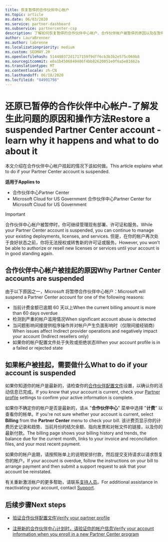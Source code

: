 ```yaml
---
title: 恢复暂停的合作伙伴中心帐户
ms.topic: article
ms.date: 06/03/2020
ms.service: partner-dashboard
ms.subservice: partnercenter-csp
description: 了解如何恢复暂停的合作伙伴中心帐户、合作伙伴帐户被暂停的原因以及在暂停时如何使用帐户。
author: LauraBrenner
ms.author: labrenne
ms.localizationpriority: medium
ms.custom: SEOMAY.20
ms.openlocfilehash: 514480372d1717159f9dff6cb3b3b2e575c069b8
ms.sourcegitcommit: e0a1b4506840486f4bb82620051e0f6a5e81662a
ms.translationtype: MT
ms.contentlocale: zh-CN
ms.lasthandoff: 06/18/2020
ms.locfileid: "84991798"
---
```

# <a name="restore-a-suspended-partner-center-account---learn-why-it-happens-and-what-to-do-about-it"></a><span data-ttu-id="48ef1-103">还原已暂停的合作伙伴中心帐户-了解发生此问题的原因和操作方法</span><span class="sxs-lookup"><span data-stu-id="48ef1-103">Restore a suspended Partner Center account - learn why it happens and what to do about it</span></span>

<span data-ttu-id="48ef1-104">本文介绍在合作伙伴中心帐户挂起的情况下该如何做。</span><span class="sxs-lookup"><span data-stu-id="48ef1-104">This article explains what to do if your Partner Center account is suspended.</span></span>

<span data-ttu-id="48ef1-105">**适用于**</span><span class="sxs-lookup"><span data-stu-id="48ef1-105">**Applies to**</span></span>

-  <span data-ttu-id="48ef1-106">合作伙伴中心</span><span class="sxs-lookup"><span data-stu-id="48ef1-106">Partner Center</span></span>
-  <span data-ttu-id="48ef1-107">Microsoft Cloud for US Government 合作伙伴中心</span><span class="sxs-lookup"><span data-stu-id="48ef1-107">Partner Center for Microsoft Cloud for US Government</span></span>


> [!IMPORTANT]  
> <span data-ttu-id="48ef1-108">合作伙伴中心帐户被暂停时，你可继续管理现有部署、许可证和服务。</span><span class="sxs-lookup"><span data-stu-id="48ef1-108">While your Partner Center account is suspended, you can continue to manage your existing deployments, licenses, and services.</span></span> <span data-ttu-id="48ef1-109">但是，在你的帐户再次处于良好状态之前，你将无法授权或转售新的许可证或服务。</span><span class="sxs-lookup"><span data-stu-id="48ef1-109">However, you won't be able to authorize or resell new licenses or services until your account is in good standing again.</span></span>

## <a name="why-partner-center-accounts-are-suspended"></a><span data-ttu-id="48ef1-110">合作伙伴中心帐户被挂起的原因</span><span class="sxs-lookup"><span data-stu-id="48ef1-110">Why Partner Center accounts are suspended</span></span>

<span data-ttu-id="48ef1-111">由于以下原因之一，Microsoft 将暂停合作伙伴中心帐户：</span><span class="sxs-lookup"><span data-stu-id="48ef1-111">Microsoft will suspend a Partner Center account for one of the following reasons:</span></span>

- <span data-ttu-id="48ef1-112">当前计费金额已逾期 60 天以上</span><span class="sxs-lookup"><span data-stu-id="48ef1-112">When the current billing amount is more than 60 days overdue</span></span> 
- <span data-ttu-id="48ef1-113">检测到严重的帐户滥用情况</span><span class="sxs-lookup"><span data-stu-id="48ef1-113">When significant account abuse is detected</span></span>
- <span data-ttu-id="48ef1-114">当问题影响间接提供程序操作并对帐户产生负面影响时（仅限间接经销商）</span><span class="sxs-lookup"><span data-stu-id="48ef1-114">When issues affect Indirect provider operations and negatively impact your account (Indirect resellers only)</span></span>
- <span data-ttu-id="48ef1-115">如果你的帐户配置文件处于失败或拒绝状态</span><span class="sxs-lookup"><span data-stu-id="48ef1-115">When your account profile is in a failed or rejected state</span></span>

## <a name="what-to-do-if-your-account-is-suspended"></a><span data-ttu-id="48ef1-116">如果帐户被挂起，需要做什么</span><span class="sxs-lookup"><span data-stu-id="48ef1-116">What to do if your account is suspended</span></span>

<span data-ttu-id="48ef1-117">如果你知道你的帐户是最新的，请检查你的[合作伙伴配置文件](https://partner.microsoft.com/pcv/accountsettings/partnerprofile)设置，以确认你的活动信息已完成。</span><span class="sxs-lookup"><span data-stu-id="48ef1-117">If you know that your account is current, check your [Partner profile](https://partner.microsoft.com/pcv/accountsettings/partnerprofile) settings to confirm your active information is complete.</span></span> 

<span data-ttu-id="48ef1-118">如果你不确定你的帐户是否是最新的，请从 "**合作伙伴中心**" 菜单中选择 "**计费**" 以查看你的帐单。</span><span class="sxs-lookup"><span data-stu-id="48ef1-118">If you're not sure whether your account is current, select **Billing** from the **Partner Center** menu to check your bill.</span></span> <span data-ttu-id="48ef1-119">该计费页显示你的计费历史记录和趋势、当前月份的结欠余额、指向发票和对帐文件的链接，以及你的最新付款。</span><span class="sxs-lookup"><span data-stu-id="48ef1-119">The billing page shows your billing history and trends, the balance due for the current month, links to your invoice and reconciliation files, and your most recent payment.</span></span>

<span data-ttu-id="48ef1-120">如果你的帐户逾期，请按照账单上的说明安排付款，然后提交支持请求以请求恢复你的帐户。</span><span class="sxs-lookup"><span data-stu-id="48ef1-120">If your account is overdue, follow the instructions on your bill to arrange payment and then submit a support request to ask that your account be reinstated.</span></span> 

<span data-ttu-id="48ef1-121">有关重新激活帐户的更多帮助，请联系[支持人员](https://partner.microsoft.com/dashboard/support/csp/servicerequests/create)。</span><span class="sxs-lookup"><span data-stu-id="48ef1-121">For additional assistance in reactivating your account, contact [Support](https://partner.microsoft.com/dashboard/support/csp/servicerequests/create).</span></span>

## <a name="next-steps"></a><span data-ttu-id="48ef1-122">后续步骤</span><span class="sxs-lookup"><span data-stu-id="48ef1-122">Next steps</span></span>

- [<span data-ttu-id="48ef1-123">验证合作伙伴配置文件</span><span class="sxs-lookup"><span data-stu-id="48ef1-123">Verify your partner profile</span></span>](update-your-partner-profile.md)

- [<span data-ttu-id="48ef1-124">注册新的合作伙伴中心计划时，请验证你的帐户信息</span><span class="sxs-lookup"><span data-stu-id="48ef1-124">Verify your account information when you enroll in a new Partner Center program</span></span>](verification-responses.md)
